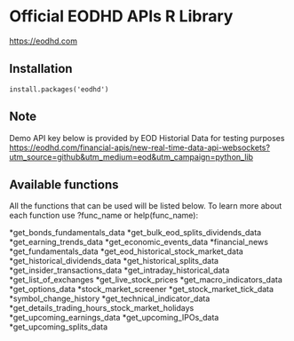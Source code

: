 # Official EODHD APIs R Library
https://eodhd.com

## Installation

    install.packages('eodhd')

## Note

Demo API key below is provided by EOD Historial Data for testing purposes
<https://eodhd.com/financial-apis/new-real-time-data-api-websockets?utm_source=github&utm_medium=eod&utm_campaign=python_lib>

## Available functions

All the functions that can be used will be listed below. To learn more about each function use ?func_name or help(func_name):

 *get_bonds_fundamentals_data
 *get_bulk_eod_splits_dividends_data
 *get_earning_trends_data
 *get_economic_events_data
 *financial_news
 *get_fundamentals_data
 *get_eod_historical_stock_market_data
 *get_historical_dividends_data
 *get_historical_splits_data
 *get_insider_transactions_data
 *get_intraday_historical_data
 *get_list_of_exchanges
 *get_live_stock_prices
 *get_macro_indicators_data
 *get_options_data
 *stock_market_screener
 *get_stock_market_tick_data
 *symbol_change_history
 *get_technical_indicator_data
 *get_details_trading_hours_stock_market_holidays
 *get_upcoming_earnings_data
 *get_upcoming_IPOs_data
 *get_upcoming_splits_data
